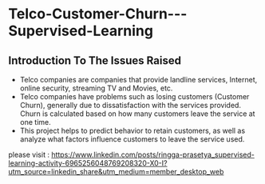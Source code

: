 # Telco-Customer-Churn---Supervised-Learning

## Introduction To The Issues Raised
* Telco companies are companies that provide landline services, Internet, online security, streaming TV and Movies, etc.
* Telco companies have problems such as losing customers (Customer Churn), generally due to dissatisfaction with the services provided. Churn is calculated based on how many customers leave the service at one time.
* This project helps to predict behavior to retain customers, as well as analyze what factors influence customers to leave the service used.

please visit : https://www.linkedin.com/posts/ringga-prasetya_supervised-learning-activity-6965256048769208320-X0-I?utm_source=linkedin_share&utm_medium=member_desktop_web
